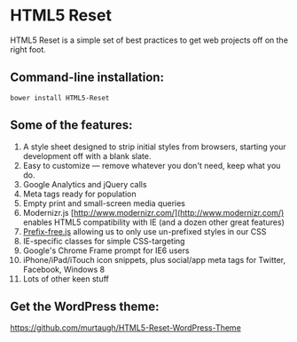 # HTML5 Reset

HTML5 Reset is a simple set of best practices to get web projects off on the right foot.

## Command-line installation:

```
bower install HTML5-Reset
```

## Some of the features:

1. A style sheet designed to strip initial styles from browsers, starting your development off with a blank slate.
2. Easy to customize — remove whatever you don't need, keep what you do.
3. Google Analytics and jQuery calls
4. Meta tags ready for population
5. Empty print and small-screen media queries
6. Modernizr.js [http://www.modernizr.com/](http://www.modernizr.com/) enables HTML5 compatibility with IE (and a dozen other great features)
7. [Prefix-free.js](http://leaverou.github.io/prefixfree/) allowing us to only use un-prefixed styles in our CSS
8. IE-specific classes for simple CSS-targeting
9. Google's Chrome Frame prompt for IE6 users
10. iPhone/iPad/iTouch icon snippets, plus social/app meta tags for Twitter, Facebook, Windows 8
11. Lots of other keen stuff

## Get the WordPress theme:

https://github.com/murtaugh/HTML5-Reset-WordPress-Theme
